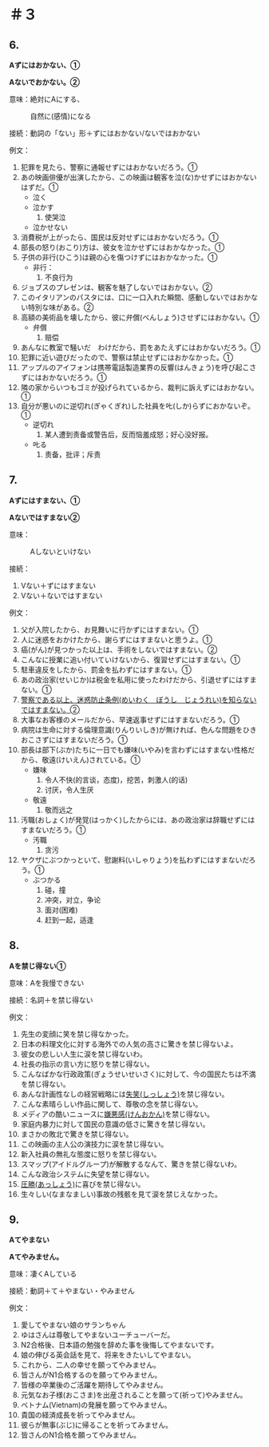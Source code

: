 # ＃３

## 6.

**Aずにはおかない、➀**

**Aないでおかない。➁**



意味：絶対にAにする、

　　　自然に(感情)になる

接続：動詞の「ない」形＋ずにはおかない/ないではおかない



例文：

1. 犯罪を見たら、警察に通報せずにはおかないだろう。➀
2. あの映画俳優が出演したから、この映画は観客を泣(な)かせずにはおかないはずだ。➀
   - 泣く　
   - 泣かす
     1. 使哭泣
   - 泣かせない
3. 消費税が上がったら、国民は反対せずにはおかないだろう。➀
4. 部長の怒り(おこり)方は、彼女を泣かせずにはおかなかった。➀
5. 子供の非行(ひこう)は親の心を傷つけずにはおかなかった。➀
   - 非行：
     1. 不良行为
6. ジョブスのプレゼンは、観客を魅了しないではおかない。➁
7. このイタリアンのパスタには、口に一口入れた瞬間、感動しないではおかない特別な味がある。➁
8. 高額の美術品を壊したから、彼に弁償(べんしょう)させずにはおかない。➀
   - 弁償
     1. 赔偿
9. あんなに教室で騒いだ　わけだから、罰をあたえずにはおかないだろう。➀
10. 犯罪に近い遊びだったので、警察は禁止せずにはおかなかった。➀
11. アップルのアイフォンは携帯電話製造業界の反響(はんきょう)を呼び起こさずにはおかないだろう。➀
12. 隣の家からいつもゴミが投げられているから、裁判に訴えずにはおかない。➀
13. 自分が悪いのに逆切れ(ぎゃくぎれ)した社員を𠮟(しか)らずにおかないぞ。➀
    - 逆切れ
      1. 某人遭到责备或警告后，反而恼羞成怒；好心没好报。
    - 𠮟る
      1. 责备，批评；斥责

## 7.

**Aずにはすまない、➀**

**Aないではすまない➁**

意味：

　　　Aしないといけない

接続：

1. Ⅴない＋ずにはすまない
2. Ⅴない＋ないではすまない



例文：

1. 父が入院したから、お見舞いに行かずにはすまない。➀
2. 人に迷惑をおかけたから、謝らずにはすまないと思うよ。➀
3. 癌(がん)が見つかった以上は、手術をしないではすまない。➁
4. こんなに授業に追い付いていけないから、復習せずにはすまない。➀
5. 駐車違反をしたから、罰金を払わずにはすまない。➀
6. あの政治家(せいじか)は税金を私用に使ったわけだから、引退せずにはすまない。➀
7. <u>警察である以上、迷惑防止条例(めいわく　ぼうし　じょうれい)を知らないではすまない。➁</u>
8. 大事なお客様のメールだから、早速返事せずにはすまないだろう。➀
9. 病院は生命に対する倫理意識(りんりいしき)が無ければ、色んな問題をひきおこさずにはすまないだろう。➀
10. 部長は部下(ぶか)たちに一日でも嫌味(いやみ)を言わずにはすまない性格だから、敬遠(けいえん)されている。➀
    - 嫌味
      1. 令人不快(的言谈，态度)，挖苦，刺激人(的话)
      2. 讨厌，令人生厌
    - 敬遠
      1. 敬而远之
11. 汚職(おしょく)が発覚(はっかく)したからには、あの政治家は辞職せずにはすまないだろう。➀
    - 汚職
      1. 贪污
12. ヤクザにぶつかっといて、慰謝料(いしゃりょう)を払わずにはすまないだろう。➀
    - ぶつかる
      1. 碰，撞
      2. 冲突，对立，争论
      3. 面对(困难)
      4. 赶到一起，适逢

## 8.

**Aを禁じ得ない➀**



意味：Aを我慢できない



接続：名詞＋を禁じ得ない



例文：

1. 先生の変顔に笑を禁じ得なかった。
2. 日本の料理文化に対する海外での人気の高さに驚きを禁じ得ないよ。
3. 彼女の悲しい人生に涙を禁じ得ないわ。
4. 社長の指示の言い方に怒りを禁じ得ない。
5. こんなばかな行政政策(ぎょうせいせいさく)に対して、今の国民たちは不満を禁じ得ない。
6. あんな計画性なしの経営戦略には<u>失笑(しっしょう)</u>を禁じ得ない。
7. こんな素晴らしい作品に関して、尊敬の念を禁じ得ない。
8. メディアの酷いニュースに<u>嫌悪感(けんおかん)</u>を禁じ得ない。
9. 家庭内暴力に対して国民の意識の低さに驚きを禁じ得ない。
10. まさかの敗北で驚きを禁じ得ない。
11. この映画の主人公の演技力に涙を禁じ得ない。
12. 新入社員の無礼な態度に怒りを禁じ得ない。
13. スマップ(アイドルグループ)が解散するなんて、驚きを禁じ得ないわ。
14. こんな政治システムに失望を禁じ得ない。
15. <u>圧勝(あっしょう)</u>に喜びを禁じ得ない。
16. 生々しい(なまなましい)事故の残骸を見て涙を禁じえなかった。

## 9.

**Aてやまない**

**Aてやみません。**



意味：凄くAしている

接続：動詞＋て＋やまない・やみません

例文：

1. 愛してやまない娘のサランちゃん
2. ゆはさんは尊敬してやまないユーチューバーだ。
3. N2合格後、日本語の勉強を辞めた事を後悔してやまないです。
4. 娘の伸びる英会話を見て、将来をきたいしてやまない。
5. これから、二人の幸せを願ってやみません。
6. 皆さんがN1合格するのを願ってやみません。
7. 皆様の卒業後のご活躍を期待してやみません。
8. 元気なお子様(おこさま)を出産されることを願って(祈って)やみません。
9. ベトナム(Vietnam)の発展を願ってやみません。
10. 貴国の経済成長を祈ってやみません。
11. 彼らが無事(ぶじ)に帰ることを祈ってみません。
12. 皆さんのN1合格を願ってやみません。


